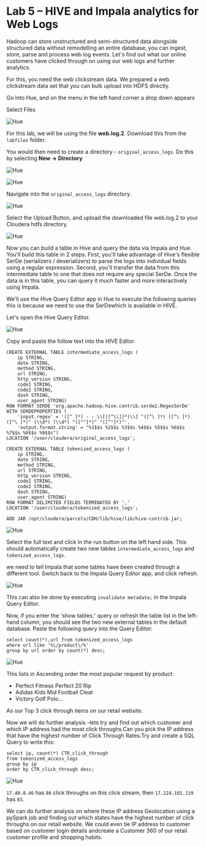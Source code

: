 # Lab 5 – HIVE and Impala analytics for Web Logs

Hadoop can store unstructured and semi-structured data alongside structured data without remodelling an entire database, you can ingest, store, parse and process web log events. Let's find out what our online customers have clicked through on using our web logs and further analytics.

For this, you need the web clickstream data. We prepared a web clickstream data set that you can bulk upload into HDFS directly.

Go into Hue, and on the menu in the left hand corner a drop down appears

Select Files 

![Hue](./images/lab05-a.jpg)

For this lab, we will be using the file **web.log.2**. Download this from the ``labfiles`` folder.

You would then need to create a directory - ``original_access_logs``. Do this by selecting **New -> Directory**

![Hue](./images/lab05-b.jpg)

![Hue](./images/lab05-c.jpg)

Navigate into the ``original_access_logs`` directory. 

![Hue](./images/lab05-d.jpg)

Select the Upload Button, and upload the downloaded file web.log.2 to your Cloudera hdfs directory.

![Hue](./images/lab05-e.jpg)

Now you can build a table in Hive and query the data via Impala and Hue. You'll build this table in 2 steps. First, you'll take advantage of Hive's flexible SerDe (serializers / deserializers) to parse the logs into individual fields using a regular expression. Second, you'll transfer the data from this intermediate table to one that does not require any special SerDe. Once the data is in this table, you can query it much faster and more interactively using Impala.

We'll use the Hive Query Editor app in Hue to execute the following queries this is because we need to use the SerDewhich is available in HIVE.

Let's open the Hive Query Editor. 

![Hue](./images/lab05-f.jpg)

Copy and paste the follow text into the HIVE Editor.

	CREATE EXTERNAL TABLE intermediate_access_logs (
	    ip STRING,
	    date STRING,
	    method STRING,
	    url STRING,
	    http_version STRING,
	    code1 STRING,
	    code2 STRING,
	    dash STRING,
	    user_agent STRING)
	ROW FORMAT SERDE 'org.apache.hadoop.hive.contrib.serde2.RegexSerDe'
	WITH SERDEPROPERTIES (
	    'input.regex' = '([^ ]*) - - \\[([^\\]]*)\\] "([^\ ]*) ([^\ ]*) ([^\ ]*)" (\\d*) (\\d*) "([^"]*)" "([^"]*)"',
	    'output.format.string' = "%1$$s %2$$s %3$$s %4$$s %5$$s %6$$s %7$$s %8$$s %9$$s")
	LOCATION '/user/cloudera/original_access_logs';
	
	CREATE EXTERNAL TABLE tokenized_access_logs (
	    ip STRING,
	    date STRING,
	    method STRING,
	    url STRING,
	    http_version STRING,
	    code1 STRING,
	    code2 STRING,
	    dash STRING,
	    user_agent STRING)
	ROW FORMAT DELIMITED FIELDS TERMINATED BY ','
	LOCATION '/user/cloudera/tokenized_access_logs';
	
	ADD JAR /opt/cloudera/parcels/CDH/lib/hive/lib/hive-contrib.jar;
	
![Hue](./images/lab05-g.jpg)

Select the full text and click in the run button on the left hand side. This should automatically create two new tables ``intermediate_access_logs`` and ``tokenized_access_logs``.

we need to tell Impala that some tables have been created through a different tool. Switch back to the Impala Query Editor app, and click refresh.

![Hue](./images/lab05-h.jpg)

This can also be done by executing ``invalidate metadata;`` in the Impala Query Editor. 

Now, if you enter the 'show tables;' query or refresh the table list in the left-hand column, you should see the two new external tables in the default database. Paste the following query into the Query Editor:

	select count(*),url from tokenized_access_logs
	where url like '%\/product\/%'
	group by url order by count(*) desc;


![Hue](./images/lab05-i.jpg)

This lists in Ascending order the most popular request by product:
* Perfect Fitness Perfect 20 Rip
* Adidas Kids Mid Football Cleat 
* Victory Golf Polo...

As our Top 3 click through items on our retail website.

Now we will do further analysis –lets try and find out which customer and which IP address had the most click throughs.Can you pick the IP address that have the highest number of Click Through Rates.Try and create a SQL Query to write this:

	select ip, count(*) CTR_click_through 
	from tokenized_access_logs 
	group by ip 
	order by CTR_click_through desc;

![Hue](./images/lab05-j.jpg)

``17.40.8.46`` has ``86`` click throughs on this click stream, then ``17.224.101.119`` has ``83``. 

We can do further analysis on where these IP address Geolocation using a pySpark job and finding out which states have the highest number of click throughs on our retail website. We could even tie IP address to customer based on customer login details andcreate a Customer 360 of our retail customer profile and shopping habits.







